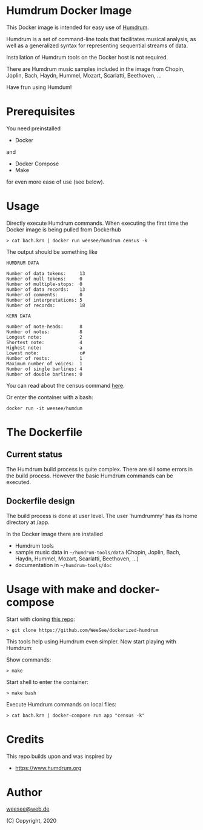 Humdrum Docker Image
====================

This Docker image is intended for easy use of [Humdrum](https://www.humdrum.org).

Humdrum is a set of command-line tools that facilitates musical analysis, as well as a generalized syntax for representing sequential streams of data.

Installation of Humdrum tools on the Docker host is not required.

There are Humdrum music samples included in the image from Chopin, Joplin, Bach, Haydn, Hummel, Mozart, Scarlatti, Beethoven, ...

Have frun using Humdum!

# Prerequisites

You need preinstalled

* Docker

and 

* Docker Compose
* Make

for even more ease of use (see below).

# Usage 

Directly execute Humdrum commands. When executing the first time the 
Docker image is being pulled from Dockerhub

    > cat bach.krn | docker run weesee/humdrum census -k

The output should be something like

```
HUMDRUM DATA

Number of data tokens:     13
Number of null tokens:     0
Number of multiple-stops:  0
Number of data records:    13
Number of comments:        0
Number of interpretations: 5
Number of records:         18

KERN DATA

Number of note-heads:      8
Number of notes:           8
Longest note:              2
Shortest note:             4
Highest note:              a
Lowest note:               c#
Number of rests:           1
Maximum number of voices:  1
Number of single barlines: 4
Number of double barlines: 0
```

You can read about the census command [here](https://www.humdrum.org/guide/ch03/#the-census-command).

Or enter the container with a bash:

    docker run -it weesee/humdum

# The Dockerfile

## Current status

The Humdrum build process is quite complex. There are sill some
errors in the build process. However the basic Humdrum commands
can be executed. 

## Dockerfile design

The build process is done at user level. The user 'humdrummy' has its
home directory at /app. 

In the Docker image there are installed

* Humdrum tools
* sample music data in ```~/humdrum-tools/data``` (Chopin, Joplin, Bach, Haydn, Hummel, Mozart, Scarlatti, Beethoven, ...)
* documentation in ```~/humdrum-tools/doc```

# Usage with make and docker-compose

Start with cloning [this repo](https://github.com/WeeSee/dockerized-humdrum):

    > git clone https://github.com/WeeSee/dockerized-humdrum

This tools help using Humdrum even simpler. Now start playing with Humdrum:

Show commands:

    > make

Start shell to enter the container:

    > make bash

Execute Humdrum commands on local files:

    > cat bach.krn | docker-compose run app "census -k"


# Credits

This repo builds upon and was inspired by

* https://www.humdrum.org

# Author

weesee@web.de

(C) Copyright, 2020